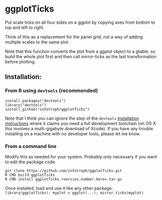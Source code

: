 ggplotTicks
============

Put scale ticks on all four sides on a ggplot by copying axes from bottom to top and left to right.


Think of this as a replacement for the panel grid, not a way of adding multiple scales to the same plot.

Note that this function converts the plot from a ggplot object to a gtable,
so build the whole plot first and then call mirror-ticks as the last transformation before plotting.

## Installation:

### From R using `devtools` (recommended)
```
install.packages("devtools")
library("devtools")
install_github("infotroph/ggplotTicks")
```
Note that I *think* you can ignore the step of the `devtools` [installation instructions](https://cran.r-project.org/web/packages/devtools/README.html) where it claims you need a full development toolchain (on OS X this involves a multi-gigabyte download of Xcode). If you have any trouble installing on a machine with no developer tools, please let me know.

### From a command line

Modify this as needed for your system. Probably only necessary if you want to edit the package code.
```
git clone https://github.com/infotroph/ggplotTicks.git
R CMD build ggplotTicks
R CMD install ggplotTicks_<version.number.here>.tar.gz
```

Once installed, load and use it like any other package: `library(ggplotTicks); myplot = ggplot(...); mirror.ticks(myplot)`
